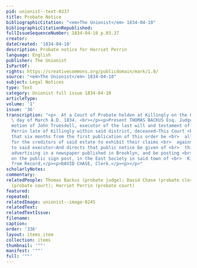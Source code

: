 ```yaml
---
pid: unionist--text-0337
title: Probate Notice
bibliographicCitation: "<em>The Unionist</em> 1834-04-10"
bibliographicCitationRepublished: 
fullIssueSequenceNumber: 1834-04-10 p.03.37
creator: 
dateCreated: '1834-04-10'
description: Probate notice for Harriet Perrin
language: English
publisher: The Unionist
IsPartOf: 
rights: https://creativecommons.org/publicdomain/mark/1.0/
source: "<em>The Unionist</em> 1834-04-10"
subject: Legal Notices
type: Text
category: Unionist full issue 1834-04-10
articleType: 
volume: '1'
issue: '36'
transcription: "<p>  At a Court of Probate holden at Killingly on the 8<sup>th</sup>
  \ day of March A.D. 1834. <br></p><p>Present THOMAS BACKUS Esq. Judge</p><p>  On
  motion of John Truesdell, executor of the last will and testament of <br>  Harriet
  Perrin late of Killingly within said district, deceased—This Court <br>  doth decree
  that six months from the first publication of this order be <br>  allowed and limited
  for the creditors of said estate to exhibit their claims <br>  against the same
  to said executor—And directs that public notice be given of <br>  this order by
  advertising in a newspaper published in Brooklyn, and be posting <br>  a copy thereof
  on the public sign post, in the East Society in said town of <br>  Killingly. <br></p><p>Certified
  from Record,</p><p>DAVID CHASE, Clerk.</p><p></p>"
scholarlyNotes: 
commentary: 
relatedPeople: Thomas Backus (probate judge); David Chase (probate clerk); John Truesdell
  (probate court); Harriet Perrin (probate court)
featured: 
repeated: 
relatedImage: unionist--image-0245
relatedText: 
relatedTextIssue: 
filename: 
caption: 
order: '336'
layout: items_item
collection: items
thumbnail: '""'
manifest: '""'
full: '""'
---
```

